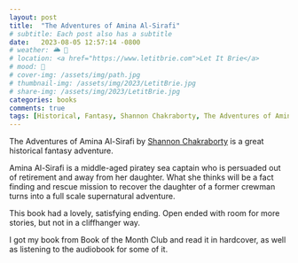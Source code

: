 ```yaml
---
layout: post
title:  "The Adventures of Amina Al-Sirafi"
# subtitle: Each post also has a subtitle
date:   2023-08-05 12:57:14 -0800
# weather: 🌥️ 🔆 
# location: <a href="https://www.letitbrie.com">Let It Brie</a>
# mood: 🥰 
# cover-img: /assets/img/path.jpg
# thumbnail-img: /assets/img/2023/LetitBrie.jpg
# share-img: /assets/img/2023/LetitBrie.jpg
categories: books
comments: true
tags: [Historical, Fantasy, Shannon Chakraborty, The Adventures of Amina Al-Sirafi ]
---
```


The Adventures of Amina Al-Sirafi by [Shannon Chakraborty](https://www.sachakraborty.com) is a great historical fantasy adventure.

Amina Al-Sirafi is a middle-aged piratey sea captain who is persuaded out of retirement and away from her daughter. What she thinks will be a fact finding and rescue mission to recover the daughter of a former crewman turns into a full scale supernatural adventure. 

This book had a lovely, satisfying ending. Open ended with room for more stories, but not in a cliffhanger way. 

I got my book from Book of the Month Club and read it in hardcover, as well as listening to the audiobook for some of it.